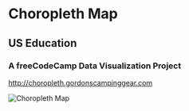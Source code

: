 # Choropleth Map

## US Education

### A freeCodeCamp Data Visualization Project

<http://choropleth.gordonscampinggear.com>

![Choropleth Map](http://gordonscampinggear.com/img/choropleth.png)
